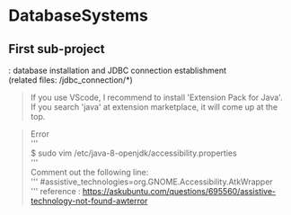 # DatabaseSystems

## First sub-project
: database installation and JDBC connection establishment   
(related files: /jdbc_connection/*)


> If you use VScode, I recommend to install 'Extension Pack for Java'.    
If you search 'java' at extension marketplace, it will come up at the top.


> Error   
'''   
$ sudo vim /etc/java-8-openjdk/accessibility.properties   
'''   
Comment out the following line:   
'''
#assistive_technologies=org.GNOME.Accessibility.AtkWrapper   
'''
reference : https://askubuntu.com/questions/695560/assistive-technology-not-found-awterror


